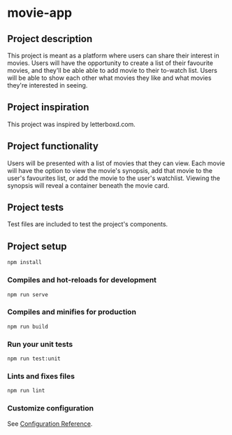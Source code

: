 # movie-app

## Project description

This project is meant as a platform where users can share their interest in movies. Users will have the opportunity to create a list of their favourite movies,
and they'll be able able to add movie to their to-watch list. Users will be able to show each other what movies they like and what movies they're interested in seeing.

## Project inspiration

This project was inspired by letterboxd.com.

## Project functionality

Users will be presented with a list of movies that they can view. Each movie will have the option to view the movie's synopsis,
add that movie to the user's favourites list, or add the movie to the user's watchlist.
Viewing the synopsis will reveal a container beneath the movie card.

## Project tests

Test files are included to test the project's components.

## Project setup

```
npm install
```

### Compiles and hot-reloads for development

```
npm run serve
```

### Compiles and minifies for production

```
npm run build
```

### Run your unit tests

```
npm run test:unit
```

### Lints and fixes files

```
npm run lint
```

### Customize configuration

See [Configuration Reference](https://cli.vuejs.org/config/).
